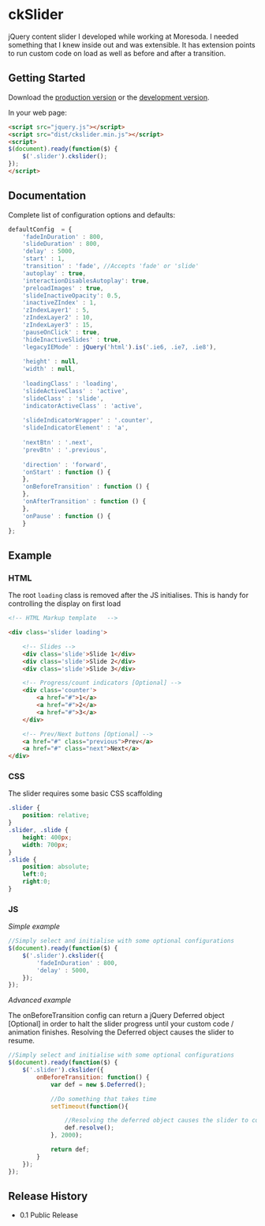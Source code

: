 # ckSlider

jQuery content slider I developed while working at Moresoda. I needed something that
 I knew inside out and was extensible. It has extension points to run custom code on load
 as well as before and after a transition.

## Getting Started
Download the [production version][min] or the [development version][max].

[min]: https://raw.github.com/ckimrie/ckslider/master/dist/ckslider.min.js
[max]: https://raw.github.com/ckimrie/ckslider/master/dist/ckslider.js

In your web page:

```html
<script src="jquery.js"></script>
<script src="dist/ckslider.min.js"></script>
<script>
$(document).ready(function($) {
	$('.slider').ckslider();
});
</script>
```

## Documentation

Complete list of configuration options and defaults:

```javascript
defaultConfig  = {
	'fadeInDuration' : 800,
	'slideDuration' : 800,
	'delay' : 5000,
	'start' : 1,
	'transition' : 'fade', //Accepts 'fade' or 'slide'
	'autoplay' : true,
	'interactionDisablesAutoplay': true,
	'preloadImages' : true,
	'slideInactiveOpacity': 0.5,
	'inactiveZIndex' : 1,
	'zIndexLayer1' : 5,
	'zIndexLayer2' : 10,
	'zIndexLayer3' : 15,
	'pauseOnClick' : true,
	'hideInactiveSlides' : true,
	'legacyIEMode' : jQuery('html').is('.ie6, .ie7, .ie8'),
	
	'height' : null,
	'width' : null,
	
	'loadingClass' : 'loading',
	'slideActiveClass' : 'active',
	'slideClass' : 'slide',
	'indicatorActiveClass' : 'active',
	
	'slideIndicatorWrapper' : '.counter',
	'slideIndicatorElement' : 'a',
	
	'nextBtn' : '.next',
	'prevBtn' : '.previous',
	
	'direction' : 'forward',
	'onStart' : function () {
	},
	'onBeforeTransition' : function () {
	},
	'onAfterTransition' : function () {
	},
	'onPause' : function () {
	}
};
```

## Example

### HTML

The root `loading` class is removed after the JS initialises. This is handy for controlling the display on first load

```html
<!-- HTML Markup template 	-->

<div class='slider loading'>

	<!-- Slides -->
	<div class='slide'>Slide 1</div>
	<div class='slide'>Slide 2</div>
	<div class='slide'>Slide 3</div>

	<!-- Progress/count indicators [Optional] -->
	<div class='counter'>
		<a href="#">1</a>
		<a href="#">2</a>
		<a href="#">3</a>
	</div>

	<!-- Prev/Next buttons [Optional] -->
	<a href="#" class="previous">Prev</a>
	<a href="#" class="next">Next</a>
</div>
```

### CSS

The slider requires some basic CSS scaffolding

```css
.slider {
	position: relative;
}
.slider, .slide {
	height: 400px;
	width: 700px;
}
.slide {
	position: absolute;
	left:0;
	right:0;
}
```

### JS

_Simple example_

```javascript
//Simply select and initialise with some optional configurations
$(document).ready(function($) {
	$('.slider').ckslider({
		'fadeInDuration' : 800,
		'delay' : 5000,
	});
});
```

_Advanced example_

The onBeforeTransition config can return a jQuery Deferred object [Optional] in order to halt the slider progress until your custom
 code / animation finishes. Resolving the Deferred object causes the slider to resume.

```javascript
//Simply select and initialise with some optional configurations
$(document).ready(function($) {
	$('.slider').ckslider({
		onBeforeTransition: function() {
			var def = new $.Deferred();

			//Do something that takes time
			setTimeout(function(){

				//Resolving the deferred object causes the slider to continue as normal
				def.resolve();
			}, 2000);

			return def;
		}
	});
});
```

## Release History

* 0.1 Public Release
